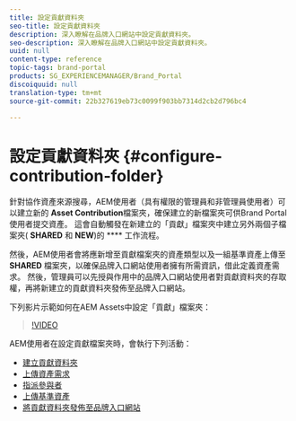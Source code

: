 ```yaml
---
title: 設定貢獻資料夾
seo-title: 設定貢獻資料夾
description: 深入瞭解在品牌入口網站中設定貢獻資料夾。
seo-description: 深入瞭解在品牌入口網站中設定貢獻資料夾。
uuid: null
content-type: reference
topic-tags: brand-portal
products: SG_EXPERIENCEMANAGER/Brand_Portal
discoiquuid: null
translation-type: tm+mt
source-git-commit: 22b327619eb73c0099f903bb7314d2cb2d796bc4

---
```



# 設定貢獻資料夾 {#configure-contribution-folder}

針對協作資產來源搜尋，AEM使用者（具有權限的管理員和非管理員使用者）可以建立新的 **Asset Contribution**&#x200B;檔案夾，確保建立的新檔案夾可供Brand Portal使用者提交資產。  這會自動觸發在新建立的「貢獻」檔案夾中建立另外兩個子檔案夾( **SHARED** 和 **NEW**)的 **** 工作流程。

然後，AEM使用者會將應新增至貢獻檔案夾的資產類型以及一組基準資產上傳至 **SHARED** 檔案夾，以確保品牌入口網站使用者擁有所需資訊，借此定義資產需求。 然後，管理員可以先授與作用中的品牌入口網站使用者對貢獻資料夾的存取權，再將新建立的貢獻資料夾發佈至品牌入口網站。

下列影片示範如何在AEM Assets中設定「貢獻」檔案夾：

>[!VIDEO](https://video.tv.adobe.com/v/30547)

AEM使用者在設定貢獻檔案夾時，會執行下列活動：

* [建立貢獻資料夾](brand-portal-create-contribution-folder.md)
* [上傳資產需求](brand-portal-configure-contribution-folder-properties.md)
* [指派參與者](brand-portal-configure-contribution-folder-properties.md)
* [上傳基準資產](brand-portal-upload-baseline-assets.md)
* [將貢獻資料夾發佈至品牌入口網站](brand-portal-publish-contribution-folder-to-brand-portal.md)
